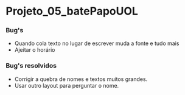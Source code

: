 # Projeto_05_batePapoUOL

### Bug's
* Quando cola texto no lugar de escrever muda a fonte e tudo mais
* Ajeitar o horário

### Bug's resolvidos
* Corrigir a quebra de nomes e textos muitos grandes.
* Usar outro layout para perguntar o nome.
